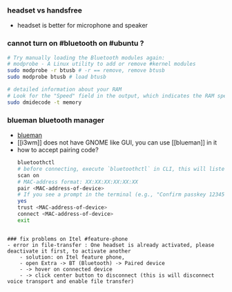 ### headset vs handsfree
- headset is better for microphone and speaker

### cannot turn on #bluetooth on #ubuntu  ?
```bash
# Try manually loading the Bluetooth modules again:
# modprobe - A Linux utility to add or remove #kernel modules
sudo modprobe -r btusb # -r == remove, remove btusb
sudo modprobe btusb # load btusb
```

```bash
# detailed information about your RAM
# Look for the "Speed" field in the output, which indicates the RAM speed in MT/s (megatransfers per second) or MHz.
sudo dmidecode -t memory
```

### blueman bluetooth manager
- [blueman](https://github.com/blueman-project/blueman)
- [[i3wm]] does not have GNOME like GUI, you can use [[blueman]] in it
- how to accept pairing code?
	```bash
	bluetoothctl
	# before connecting, execute `bluetoothctl` in CLI, this will listen to requests -> upon request type `yes` in prompt to accept request
	scan on
	# MAC-address format: XX:XX:XX:XX:XX:XX
	pair <MAC-address-of-device>
	# If you see a prompt in the terminal (e.g., "Confirm passkey 123456 (yes/no):"), type:
	yes
	trust <MAC-address-of-device>
	connect <MAC-address-of-device>
	exit
```

### fix problems on Itel #feature-phone
- error in file-transfer : One headset is already activated, please deactivate it first, to activate another
	- solution: on Itel feature phone, 
	- open Extra -> BT (Bluetooth) -> Paired device 
	- -> hover on connected device 
	- -> click center button to disconnect (this is will disconnect voice transport and enable file transfer)